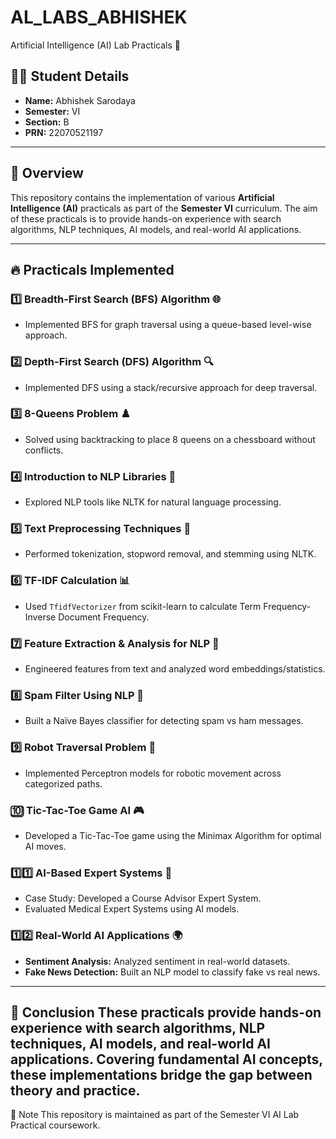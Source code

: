 # AL_LABS_ABHISHEK

Artificial Intelligence (AI) Lab Practicals 🤖
## 👩‍🎓 Student Details

- **Name:** Abhishek Sarodaya 
- **Semester:** VI  
- **Section:** B  
- **PRN:** 22070521197

---

## 📌 Overview

This repository contains the implementation of various **Artificial Intelligence (AI)** practicals as part of the **Semester VI** curriculum. The aim of these practicals is to provide hands-on experience with search algorithms, NLP techniques, AI models, and real-world AI applications.

---

## 🔥 Practicals Implemented

### 1️⃣ Breadth-First Search (BFS) Algorithm 🌐  
- Implemented BFS for graph traversal using a queue-based level-wise approach.

### 2️⃣ Depth-First Search (DFS) Algorithm 🔍  
- Implemented DFS using a stack/recursive approach for deep traversal.

### 3️⃣ 8-Queens Problem ♟️  
- Solved using backtracking to place 8 queens on a chessboard without conflicts.

### 4️⃣ Introduction to NLP Libraries 📖  
- Explored NLP tools like NLTK for natural language processing.

### 5️⃣ Text Preprocessing Techniques 📝  
- Performed tokenization, stopword removal, and stemming using NLTK.

### 6️⃣ TF-IDF Calculation 📊  
- Used `TfidfVectorizer` from scikit-learn to calculate Term Frequency-Inverse Document Frequency.

### 7️⃣ Feature Extraction & Analysis for NLP 🔬  
- Engineered features from text and analyzed word embeddings/statistics.

### 8️⃣ Spam Filter Using NLP 📩  
- Built a Naïve Bayes classifier for detecting spam vs ham messages.

### 9️⃣ Robot Traversal Problem 🤖  
- Implemented Perceptron models for robotic movement across categorized paths.

### 🔟 Tic-Tac-Toe Game AI 🎮  
- Developed a Tic-Tac-Toe game using the Minimax Algorithm for optimal AI moves.

### 1️⃣1️⃣ AI-Based Expert Systems 🏥  
- Case Study: Developed a Course Advisor Expert System.  
- Evaluated Medical Expert Systems using AI models.

### 1️⃣2️⃣ Real-World AI Applications 🌍  
- **Sentiment Analysis:** Analyzed sentiment in real-world datasets.  
- **Fake News Detection:** Built an NLP model to classify fake vs real news.

---


🎯 Conclusion
These practicals provide hands-on experience with search algorithms, NLP techniques, AI models, and real-world AI applications. Covering fundamental AI concepts, these implementations bridge the gap between theory and practice.
---
📢 Note
This repository is maintained as part of the Semester VI AI Lab Practical coursework.
